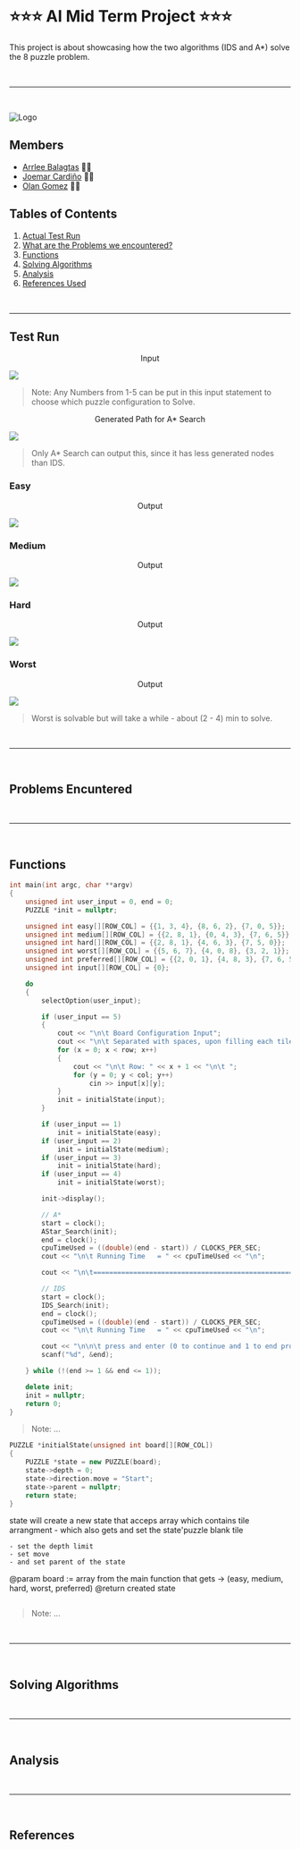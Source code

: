 # ⭐️⭐️⭐️ **AI Mid Term Project** ⭐️⭐️⭐️

This project is about showcasing how the two algorithms (IDS and A*) solve the 8 puzzle problem.

<br>

---

<br>

![Logo](https://static.vecteezy.com/system/resources/previews/000/371/208/original/vector-welcome-hand-drawn-text.jpg)

## Members

- [Arrlee Balagtas](https://www.facebook.com/100004747590876/ "Arrlee Balagtas") ✌🏻
- [Joemar Cardiño](https://github.com/joemar25 "Joemar's Github") 👋🏻
- [Olan Gomez](https://github.com/AdrianJones23 "Olan Gomez") 🤙🏻

## Tables of Contents

1. [Actual Test Run](#test-run)
2. [What are the Problems we encountered?](#problems-encuntered)
3. [Functions](#functions)
4. [Solving Algorithms](#solving-algorithms)
5. [Analysis](#analysis)
6. [References Used](#references)

<br>

---

## Test Run

<p align="center"> Input </p>

<img src="https://github.com/joemar25/Files/blob/main/easy-in.PNG?raw=true">

> Note: Any Numbers from 1-5 can be put in this input statement to choose which puzzle configuration to Solve.

<p align="center"> Generated Path for A* Search </p>

<img src="https://github.com/joemar25/Files/blob/main/ai-mid-term-out.PNG?raw=true" >

> Only A* Search can output this, since it has less generated nodes than IDS.

### Easy

<p align="center"> Output </p>

<img src="https://github.com/joemar25/Files/blob/main/easy-out.PNG?raw=true" >

### Medium

<p align="center"> Output </p>

<img src="https://github.com/joemar25/Files/blob/main/medium-out.PNG?raw=true" >

### Hard

<p align="center"> Output </p>

<img src="https://github.com/joemar25/Files/blob/main/hard-out.PNG?raw=true" >

### Worst

<p align="center"> Output </p>

<img src="https://github.com/joemar25/Files/blob/main/worst-out.PNG?raw=true" >

> Worst is solvable but will take a while - about (2 - 4) min to solve.

<br>

---

<br>

## Problems Encuntered

<br>

---

<br>

## Functions

```c++
int main(int argc, char **argv)
{
    unsigned int user_input = 0, end = 0;
    PUZZLE *init = nullptr;

    unsigned int easy[][ROW_COL] = {{1, 3, 4}, {8, 6, 2}, {7, 0, 5}};
    unsigned int medium[][ROW_COL] = {{2, 8, 1}, {0, 4, 3}, {7, 6, 5}};
    unsigned int hard[][ROW_COL] = {{2, 8, 1}, {4, 6, 3}, {7, 5, 0}};
    unsigned int worst[][ROW_COL] = {{5, 6, 7}, {4, 0, 8}, {3, 2, 1}};
    unsigned int preferred[][ROW_COL] = {{2, 0, 1}, {4, 8, 3}, {7, 6, 5}};
    unsigned int input[][ROW_COL] = {0};

    do
    {
        selectOption(user_input);

        if (user_input == 5)
        {
            cout << "\n\t Board Configuration Input";
            cout << "\n\t Separated with spaces, upon filling each tile...\n";
            for (x = 0; x < row; x++)
            {
                cout << "\n\t Row: " << x + 1 << "\n\t ";
                for (y = 0; y < col; y++)
                    cin >> input[x][y];
            }
            init = initialState(input);
        }

        if (user_input == 1)
            init = initialState(easy);
        if (user_input == 2)
            init = initialState(medium);
        if (user_input == 3)
            init = initialState(hard);
        if (user_input == 4)
            init = initialState(worst);

        init->display();

        // A*
        start = clock();
        AStar_Search(init);
        end = clock();
        cpuTimeUsed = ((double)(end - start)) / CLOCKS_PER_SEC;
        cout << "\n\t Running Time   = " << cpuTimeUsed << "\n";

        cout << "\n\t=================================================================================\n";

        // IDS
        start = clock();
        IDS_Search(init);
        end = clock();
        cpuTimeUsed = ((double)(end - start)) / CLOCKS_PER_SEC;
        cout << "\n\t Running Time   = " << cpuTimeUsed << "\n";

        cout << "\n\n\t press and enter (0 to continue and 1 to end program): ";
        scanf("%d", &end);

    } while (!(end >= 1 && end <= 1));

    delete init;
    init = nullptr;
    return 0;
}
```

> Note: ...

```c++
PUZZLE *initialState(unsigned int board[][ROW_COL])
{
    PUZZLE *state = new PUZZLE(board);
    state->depth = 0;
    state->direction.move = "Start";
    state->parent = nullptr;
    return state;
}

```

state will create a new state that acceps array which contains tile arrangment
    - which also gets and set the state'puzzle blank tile

    - set the depth limit
    - set move
    - and set parent of the state

@param board := array from the main function that gets -> (easy, medium, hard, worst, preferred)
@return created state

```

```

> Note: ...

<br>

---

<br>

## Solving Algorithms

<br>

---

<br>

## Analysis

<br>

---

<br>

## References
